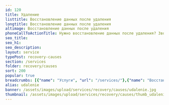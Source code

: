 ```yaml
---
id: 120
title: Удаление
listtitle: Восстановление данных после удаления
longtitle: Восстановление данных после удаления
altimage: Восстановление данных после удаления
phoneCallToActionTitle: Нужно восстановление данных после удаления? Звоните!
seo_title: 
seo_h1: 
seo_description: 
layout: service
typePost: recovery-causes
section: /services
folder: recovery/causes
sort: 200
popular: true
breadcrumbs: [{"name": "Услуги", "url": "/services/"},{"name": "Восстановление данных", "url": "/services/recovery/"},{"name": "После проишествий", "url":  "/services/recovery/causes/"}]
alias: udalenie
banner: /assets/images/upload/services/recovery/causes/udalenie.jpg
thumbnail: /assets/images/upload/services/recovery/causes/thumb_udalenie.jpg
---
```

